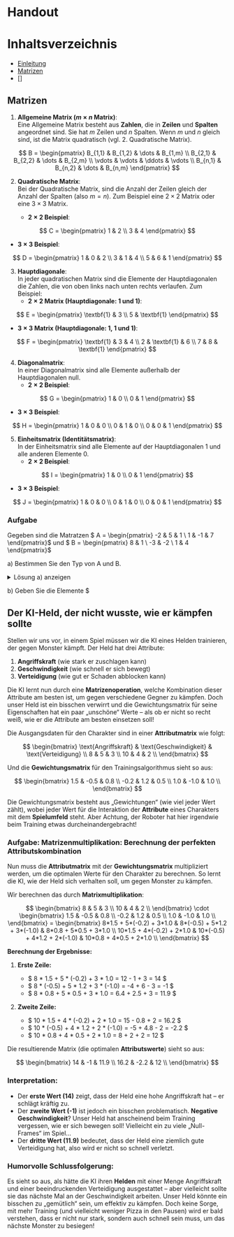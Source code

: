 # Handout

# Inhaltsverzeichnis

- [Einleitung](#einleitung)
- [Matrizen](#matrizen)
- []


## Matrizen


1. **Allgemeine Matrix ($m × n$ Matrix)**:<br>
Eine Allgemeine Matrix besteht aus **Zahlen**, die in **Zeilen** und **Spalten** angeordnet sind. Sie hat $m$ Zeilen und $n$ Spalten. Wenn $m$ und $n$ gleich sind, ist die Matrix quadratisch (vgl. 2. Quadratische Matrix).

$$
     B = \begin{pmatrix}
     B_{1,1} & B_{1,2} & \dots  & B_{1,m} \\
     B_{2,1} & B_{2,2} & \dots  & B_{2,m} \\
     \vdots  & \vdots  & \ddots & \vdots \\
     B_{n,1} & B_{n,2} & \dots  & B_{n,m}
     \end{pmatrix}
$$

2. **Quadratische Matrix**:<br>
Bei der Quadratische Matrix, sind die Anzahl der Zeilen gleich der Anzahl der Spalten (also $m = n$). Zum Beispiel eine $2 × 2$ Matrix oder eine $3 × 3$ Matrix.

   - **$2 × 2$ Beispiel**:

$$
     C = \begin{pmatrix}
     1 & 2 \\
     3 & 4
     \end{pmatrix}
$$

   - **$3 × 3$ Beispiel**:

$$
     D = \begin{pmatrix}
     1 & 0 & 2 \\
     3 & 1 & 4 \\
     5 & 6 & 1
     \end{pmatrix}
$$

3. **Hauptdiagonale**:<br>
In jeder quadratischen Matrix sind die Elemente der Hauptdiagonalen die Zahlen, die von oben links nach unten rechts verlaufen. Zum Beispiel:
   - **$2 × 2$ Matrix (Hauptdiagonale: $1$ und $1$)**:

$$
     E = \begin{pmatrix}
     \textbf{1} & 3 \\
     5 & \textbf{1}
     \end{pmatrix}
$$

   - **$3 × 3$ Matrix (Hauptdiagonale: $1$, $1$ und $1$)**:

$$
     F = \begin{pmatrix}
     \textbf{1} & 3 & 4 \\
     2 & \textbf{1} & 6 \\
     7 & 8 & \textbf{1}
     \end{pmatrix}
$$

4. **Diagonalmatrix**:<br>
In einer Diagonalmatrix sind alle Elemente außerhalb der Hauptdiagonalen null.
   - **$2 × 2$ Beispiel**:

$$
     G = \begin{pmatrix}
     1 & 0 \\
     0 & 1
     \end{pmatrix}
$$

   - **$3 × 3$ Beispiel**:

$$
     H = \begin{pmatrix}
     1 & 0 & 0 \\
     0 & 1 & 0 \\
     0 & 0 & 1
     \end{pmatrix}
     $$

5. **Einheitsmatrix (Identitätsmatrix)**:<br>
In der Einheitsmatrix sind alle Elemente auf der Hauptdiagonalen $1$ und alle anderen Elemente $0$.
   - **$2 × 2$ Beispiel**:

$$
     I = \begin{pmatrix}
     1 & 0 \\
     0 & 1
     \end{pmatrix}
$$

   - **$3 × 3$ Beispiel**:

$$
     J = \begin{pmatrix}
     1 & 0 & 0 \\
     0 & 1 & 0 \\
     0 & 0 & 1
     \end{pmatrix}
$$

### Aufgabe

Gegeben sind die Matratzen $ A = \begin{pmatrix} -2 & 5 & 1 \\ 1 & -1 & 7 \end{pmatrix}$ und $ B = \begin{pmatrix} 8 & 1 \\ -3 & -2 \\ 1 & 4 \end{pmatrix}$

a) Bestimmen Sie den Typ von A und B.

<details>
  <summary>Lösung a) anzeigen</summary>
  
  A ist eine $2 × 3$ Matrix, B eine $3 × 2$ Matrix.
  
</details>

b) Geben Sie die Elemente $

## **Der KI-Held, der nicht wusste, wie er kämpfen sollte**

Stellen wir uns vor, in einem Spiel müssen wir die KI eines Helden trainieren, der gegen Monster kämpft. Der Held hat drei Attribute:

1. **Angriffskraft** (wie stark er zuschlagen kann)
2. **Geschwindigkeit** (wie schnell er sich bewegt)
3. **Verteidigung** (wie gut er Schaden abblocken kann)

Die KI lernt nun durch eine **Matrizenoperation**, welche Kombination dieser Attribute am besten ist, um gegen verschiedene Gegner zu kämpfen. Doch unser Held ist ein bisschen verwirrt und die Gewichtungsmatrix für seine Eigenschaften hat ein paar „unschöne“ Werte – als ob er nicht so recht weiß, wie er die Attribute am besten einsetzen soll!

Die Ausgangsdaten für den Charakter sind in einer **Attributmatrix** wie folgt:

$$
\begin{bmatrix}
\text{Angriffskraft} & \text{Geschwindigkeit} & \text{Verteidigung} \\
8 & 5 & 3 \\
10 & 4 & 2 \\
\end{bmatrix}
$$

Und die **Gewichtungsmatrix** für den Trainingsalgorithmus sieht so aus:

$$
\begin{bmatrix}
1.5 & -0.5 & 0.8 \\
-0.2 & 1.2 & 0.5 \\
1.0 & -1.0 & 1.0 \\
\end{bmatrix}
$$

Die Gewichtungsmatrix besteht aus „Gewichtungen“ (wie viel jeder Wert zählt), wobei jeder Wert für die Interaktion der **Attribute** eines Charakters mit dem **Spielumfeld** steht. Aber Achtung, der Roboter hat hier irgendwie beim Training etwas durcheinandergebracht!

### Aufgabe: **Matrizenmultiplikation: Berechnung der perfekten Attributskombination**

Nun muss die **Attributmatrix** mit der **Gewichtungsmatrix** multipliziert werden, um die optimalen Werte für den Charakter zu berechnen. So lernt die KI, wie der Held sich verhalten soll, um gegen Monster zu kämpfen.

Wir berechnen das durch **Matrixmultiplikation**:

$$
    \begin{bmatrix}
    8 & 5 & 3 \\
    10 & 4 & 2 \\
    \end{bmatrix}
    \cdot
    \begin{bmatrix}
    1.5 & -0.5 & 0.8 \\
    -0.2 & 1.2 & 0.5 \\
    1.0 & -1.0 & 1.0 \\
    \end{bmatrix}
    =
    \begin{bmatrix}
    8*1.5 + 5*(-0.2) + 3*1.0 & 8*(-0.5) + 5*1.2 + 3*(-1.0) & 8*0.8 + 5*0.5 + 3*1.0 \\
    10*1.5 + 4*(-0.2) + 2*1.0 & 10*(-0.5) + 4*1.2 + 2*(-1.0) & 10*0.8 + 4*0.5 + 2*1.0 \\
    \end{bmatrix}
$$

**Berechnung der Ergebnisse:**

1. **Erste Zeile:**
   - $ 8 * 1.5 + 5 * (-0.2) + 3 * 1.0 = 12 - 1 + 3 = 14 $
   - $ 8 * (-0.5) + 5 * 1.2 + 3 * (-1.0) = -4 + 6 - 3 = -1 $
   - $ 8 * 0.8 + 5 * 0.5 + 3 * 1.0 = 6.4 + 2.5 + 3 = 11.9 $

2. **Zweite Zeile:**
   - $ 10 * 1.5 + 4 * (-0.2) + 2 * 1.0 = 15 - 0.8 + 2 = 16.2 $
   - $ 10 * (-0.5) + 4 * 1.2 + 2 * (-1.0) = -5 + 4.8 - 2 = -2.2 $
   - $ 10 * 0.8 + 4 * 0.5 + 2 * 1.0 = 8 + 2 + 2 = 12 $

Die resultierende Matrix (die optimalen **Attributswerte**) sieht so aus:

$$
\begin{bmatrix}
14 & -1 & 11.9 \\
16.2 & -2.2 & 12 \\
\end{bmatrix}
$$

### Interpretation:
- Der **erste Wert (14)** zeigt, dass der Held eine hohe Angriffskraft hat – er schlägt kräftig zu.
- Der **zweite Wert (-1)** ist jedoch ein bisschen problematisch. **Negative Geschwindigkeit**? Unser Held hat anscheinend beim Training vergessen, wie er sich bewegen soll! Vielleicht ein zu viele „Null-Frames“ im Spiel…
- Der **dritte Wert (11.9)** bedeutet, dass der Held eine ziemlich gute Verteidigung hat, also wird er nicht so schnell verletzt.

### Humorvolle Schlussfolgerung:
Es sieht so aus, als hätte die KI ihren **Helden** mit einer Menge Angriffskraft und einer beeindruckenden Verteidigung ausgestattet – aber vielleicht sollte sie das nächste Mal an der Geschwindigkeit arbeiten. Unser Held könnte ein bisschen zu „gemütlich“ sein, um effektiv zu kämpfen. Doch keine Sorge, mit mehr Training (und vielleicht weniger Pizza in den Pausen) wird er bald verstehen, dass er nicht nur stark, sondern auch schnell sein muss, um das nächste Monster zu besiegen!
